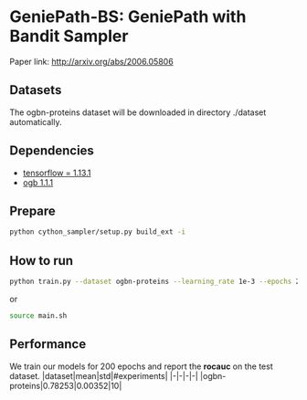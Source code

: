 # GeniePath-BS: GeniePath with Bandit Sampler

Paper link: http://arxiv.org/abs/2006.05806

## Datasets
The ogbn-proteins dataset will be downloaded in directory ./dataset automatically.

## Dependencies
- [tensorflow = 1.13.1](https://github.com/tensorflow/tensorflow)
- [ogb 1.1.1](https://github.com/snap-stanford/ogb)

## Prepare
```bash
python cython_sampler/setup.py build_ext -i
```

## How to run
```bash
python train.py --dataset ogbn-proteins --learning_rate 1e-3 --epochs 200 --hidden1 64 --neighbor_limit 10 --batchsize 256
```

or
```bash
source main.sh
```

## Performance
We train our models for 200 epochs and report the **rocauc** on the test dataset.
|dataset|mean|std|#experiments|
|-|-|-|-|
|ogbn-proteins|0.78253|0.00352|10|
